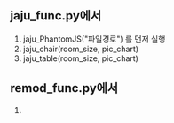 ## jaju_func.py에서   
1) jaju_PhantomJS("파일경로") 를 먼저 실행  
2) jaju_chair(room_size, pic_chart)  
3) jaju_table(room_size, pic_chart)  

## remod_func.py에서  
1) 
